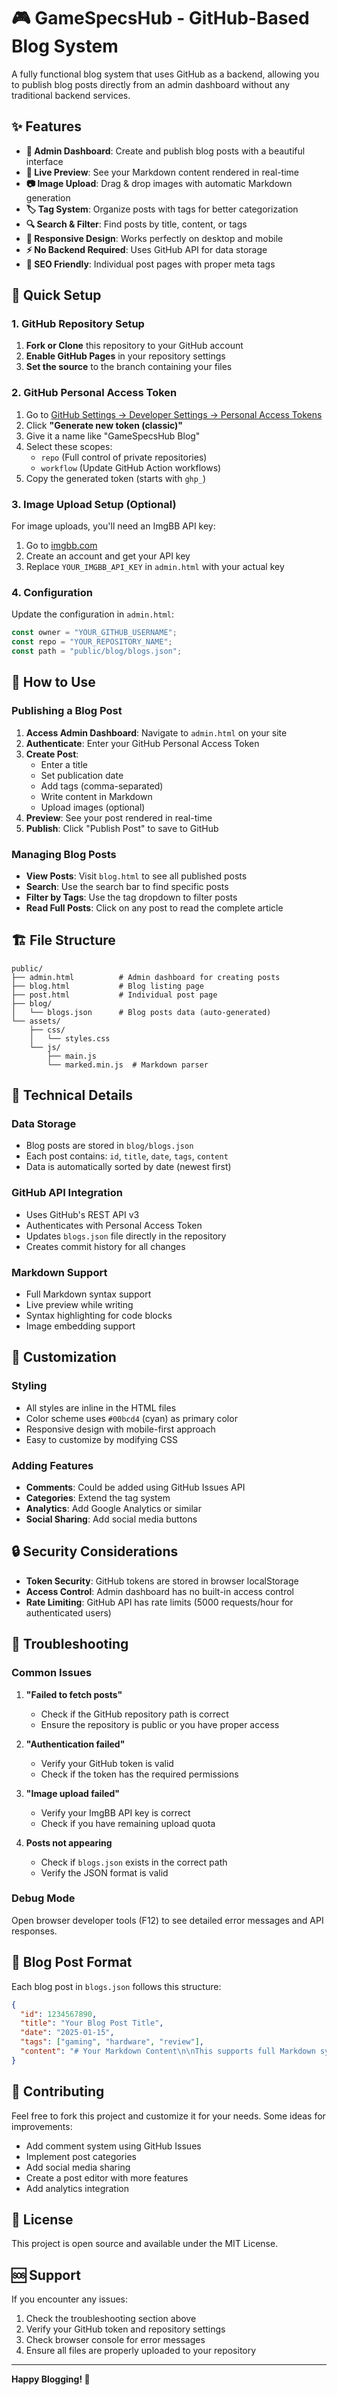 # 🎮 GameSpecsHub - GitHub-Based Blog System

A fully functional blog system that uses GitHub as a backend, allowing you to publish blog posts directly from an admin dashboard without any traditional backend services.

## ✨ Features

- **📝 Admin Dashboard**: Create and publish blog posts with a beautiful interface
- **🎨 Live Preview**: See your Markdown content rendered in real-time
- **📷 Image Upload**: Drag & drop images with automatic Markdown generation
- **🏷️ Tag System**: Organize posts with tags for better categorization
- **🔍 Search & Filter**: Find posts by title, content, or tags
- **📱 Responsive Design**: Works perfectly on desktop and mobile
- **⚡ No Backend Required**: Uses GitHub API for data storage
- **🎯 SEO Friendly**: Individual post pages with proper meta tags

## 🚀 Quick Setup

### 1. GitHub Repository Setup

1. **Fork or Clone** this repository to your GitHub account
2. **Enable GitHub Pages** in your repository settings
3. **Set the source** to the branch containing your files

### 2. GitHub Personal Access Token

1. Go to [GitHub Settings → Developer Settings → Personal Access Tokens](https://github.com/settings/tokens)
2. Click **"Generate new token (classic)"**
3. Give it a name like "GameSpecsHub Blog"
4. Select these scopes:
   - `repo` (Full control of private repositories)
   - `workflow` (Update GitHub Action workflows)
5. Copy the generated token (starts with `ghp_`)

### 3. Image Upload Setup (Optional)

For image uploads, you'll need an ImgBB API key:

1. Go to [imgbb.com](https://imgbb.com)
2. Create an account and get your API key
3. Replace `YOUR_IMGBB_API_KEY` in `admin.html` with your actual key

### 4. Configuration

Update the configuration in `admin.html`:

```javascript
const owner = "YOUR_GITHUB_USERNAME";
const repo = "YOUR_REPOSITORY_NAME";
const path = "public/blog/blogs.json";
```

## 📖 How to Use

### Publishing a Blog Post

1. **Access Admin Dashboard**: Navigate to `admin.html` on your site
2. **Authenticate**: Enter your GitHub Personal Access Token
3. **Create Post**:
   - Enter a title
   - Set publication date
   - Add tags (comma-separated)
   - Write content in Markdown
   - Upload images (optional)
4. **Preview**: See your post rendered in real-time
5. **Publish**: Click "Publish Post" to save to GitHub

### Managing Blog Posts

- **View Posts**: Visit `blog.html` to see all published posts
- **Search**: Use the search bar to find specific posts
- **Filter by Tags**: Use the tag dropdown to filter posts
- **Read Full Posts**: Click on any post to read the complete article

## 🏗️ File Structure

```
public/
├── admin.html          # Admin dashboard for creating posts
├── blog.html           # Blog listing page
├── post.html           # Individual post page
├── blog/
│   └── blogs.json      # Blog posts data (auto-generated)
└── assets/
    ├── css/
    │   └── styles.css
    └── js/
        ├── main.js
        └── marked.min.js  # Markdown parser
```

## 🔧 Technical Details

### Data Storage
- Blog posts are stored in `blog/blogs.json`
- Each post contains: `id`, `title`, `date`, `tags`, `content`
- Data is automatically sorted by date (newest first)

### GitHub API Integration
- Uses GitHub's REST API v3
- Authenticates with Personal Access Token
- Updates `blogs.json` file directly in the repository
- Creates commit history for all changes

### Markdown Support
- Full Markdown syntax support
- Live preview while writing
- Syntax highlighting for code blocks
- Image embedding support

## 🎨 Customization

### Styling
- All styles are inline in the HTML files
- Color scheme uses `#00bcd4` (cyan) as primary color
- Responsive design with mobile-first approach
- Easy to customize by modifying CSS

### Adding Features
- **Comments**: Could be added using GitHub Issues API
- **Categories**: Extend the tag system
- **Analytics**: Add Google Analytics or similar
- **Social Sharing**: Add social media buttons

## 🔒 Security Considerations

- **Token Security**: GitHub tokens are stored in browser localStorage
- **Access Control**: Admin dashboard has no built-in access control
- **Rate Limiting**: GitHub API has rate limits (5000 requests/hour for authenticated users)

## 🐛 Troubleshooting

### Common Issues

1. **"Failed to fetch posts"**
   - Check if the GitHub repository path is correct
   - Ensure the repository is public or you have proper access

2. **"Authentication failed"**
   - Verify your GitHub token is valid
   - Check if the token has the required permissions

3. **"Image upload failed"**
   - Verify your ImgBB API key is correct
   - Check if you have remaining upload quota

4. **Posts not appearing**
   - Check if `blogs.json` exists in the correct path
   - Verify the JSON format is valid

### Debug Mode
Open browser developer tools (F12) to see detailed error messages and API responses.

## 📝 Blog Post Format

Each blog post in `blogs.json` follows this structure:

```json
{
  "id": 1234567890,
  "title": "Your Blog Post Title",
  "date": "2025-01-15",
  "tags": ["gaming", "hardware", "review"],
  "content": "# Your Markdown Content\n\nThis supports full Markdown syntax..."
}
```

## 🤝 Contributing

Feel free to fork this project and customize it for your needs. Some ideas for improvements:

- Add comment system using GitHub Issues
- Implement post categories
- Add social media sharing
- Create a post editor with more features
- Add analytics integration

## 📄 License

This project is open source and available under the MIT License.

## 🆘 Support

If you encounter any issues:

1. Check the troubleshooting section above
2. Verify your GitHub token and repository settings
3. Check browser console for error messages
4. Ensure all files are properly uploaded to your repository

---

**Happy Blogging! 🎉** 
